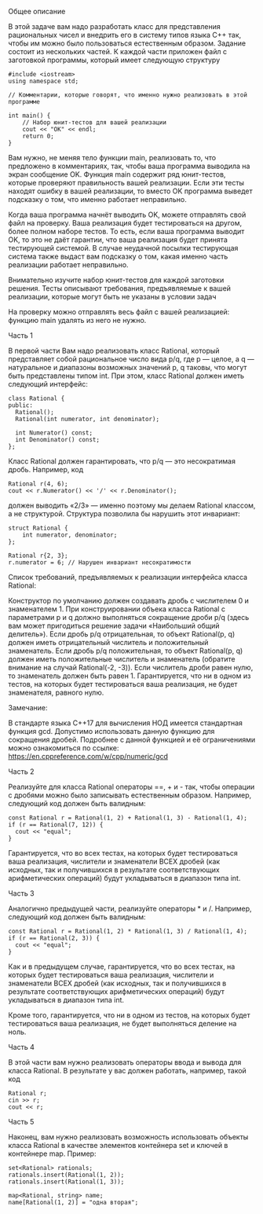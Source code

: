 ﻿Общее описание

В этой задаче вам надо разработать класс для представления рациональных чисел и внедрить его в систему типов языка С++ так, чтобы им можно было пользоваться естественным образом. Задание состоит из нескольких частей. К каждой части приложен файл с заготовкой программы, который имеет следующую структуру

	#include <iostream>
	using namespace std;

	// Комментарии, которые говорят, что именно нужно реализовать в этой программе

	int main() {
	    // Набор юнит-тестов для вашей реализации
	    cout << "OK" << endl;
	    return 0;
	}

Вам нужно, не меняя тело функции main, реализовать то, что предложено в комментариях, так, чтобы ваша программа выводила на экран сообщение OK. Функция main содержит ряд юнит-тестов, которые проверяют правильность вашей реализации. Если эти тесты находят ошибку в вашей реализации, то вместо OK программа выведет подсказку о том, что именно работает неправильно.

Когда ваша программа начнёт выводить OK, можете отправлять свой файл на проверку. Ваша реализация будет тестироваться на другом, более полном наборе тестов. То есть, если ваша программа выводит OK, то это не даёт гарантии, что ваша реализация будет принята тестирующей системой. В случае неудачной посылки тестирующая система также выдаст вам подсказку о том, какая именно часть реализации работает неправильно.

Внимательно изучите набор юнит-тестов для каждой заготовки решения. Тесты описывают требования, предъявляемые к вашей реализации, которые могут быть не указаны в условии задач

На проверку можно отправлять весь файл с вашей реализацией: функцию main удалять из него не нужно.

Часть 1

В первой части Вам надо реализовать класс Rational, который представляет собой рациональное число вида p/q, где p — целое, а q — натуральное и диапазоны возможных значений p, q таковы, что могут быть представлены типом int. При этом, класс Rational должен иметь следующий интерфейс:

	class Rational {
	public:
	  Rational();
	  Rational(int numerator, int denominator);

	  int Numerator() const;
	  int Denominator() const;
	};

Класс Rational должен гарантировать, что p/q — это несократимая дробь. Например, код

	Rational r(4, 6);
	cout << r.Numerator() << '/' << r.Denominator();

должен выводить «2/3» — именно поэтому мы делаем Rational классом, а не структурой. Структура позволила бы нарушить этот инвариант:

	struct Rational {
	    int numerator, denominator;
	};

	Rational r{2, 3};
	r.numerator = 6; // Нарушен инвариант несократимости

Список требований, предъявляемых к реализации интерфейса класса Rational:

Конструктор по умолчанию должен создавать дробь с числителем 0 и знаменателем 1.
При конструировании объека класса Rational с параметрами p и q должно выполняться сокращение дроби p/q (здесь вам может пригодиться решение задачи «Наибольший общий делитель»).
Если дробь p/q отрицательная, то объект Rational(p, q) должен иметь отрицательный числитель и положительный знаменатель.
Если дробь p/q положительная, то объект Rational(p, q) должен иметь положительные числитель и знаменатель (обратите внимание на случай Rational(-2, -3)).
Если числитель дроби равен нулю, то знаменатель должен быть равен 1.
Гарантируется, что ни в одном из тестов, на которых будет тестироваться ваша реализация, не будет знаменателя, равного нулю.

Замечание:

В стандарте языка C++17 для вычисления НОД имеется стандартная функция gcd. Допустимо использовать данную функцию для сокращения дробей. Подробнее с данной функцией и её ограничениями можно ознакомиться по ссылке: https://en.cppreference.com/w/cpp/numeric/gcd

Часть 2

Реализуйте для класса Rational операторы ==, + и - так, чтобы операции с дробями можно было записывать естественным образом. Например, следующий код должен быть валидным:

	const Rational r = Rational(1, 2) + Rational(1, 3) - Rational(1, 4);
	if (r == Rational(7, 12)) {
	  cout << "equal";
	}

Гарантируется, что во всех тестах, на которых будет тестироваться ваша реализация, числители и знаменатели ВСЕХ дробей (как исходных, так и получившихся в результате соответствующих арифметических операций) будут укладываться в диапазон типа int.

Часть 3

Аналогично предыдущей части, реализуйте операторы * и /. Например, следующий код должен быть валидным:

	const Rational r = Rational(1, 2) * Rational(1, 3) / Rational(1, 4);
	if (r == Rational(2, 3)) {
	  cout << "equal";
	}

Как и в предыдущем случае, гарантируется, что во всех тестах, на которых будет тестироваться ваша реализация, числители и знаменатели ВСЕХ дробей (как исходных, так и получившихся в результате соответствующих арифметических операций) будут укладываться в диапазон типа int.

Кроме того, гарантируется, что ни в одном из тестов, на которых будет тестироваться ваша реализация, не будет выполняться деление на ноль.

Часть 4

В этой части вам нужно реализовать операторы ввода и вывода для класса Rational. В результате у вас должен работать, например, такой код

	Rational r;
	cin >> r;
	cout << r;

Часть 5

Наконец, вам нужно реализовать возможность использовать объекты класса Rational в качестве элементов контейнера set и ключей в контейнере map. Пример:

	set<Rational> rationals;
	rationals.insert(Rational(1, 2));
	rationals.insert(Rational(1, 3));

	map<Rational, string> name;
	name[Rational(1, 2)] = "одна вторая";